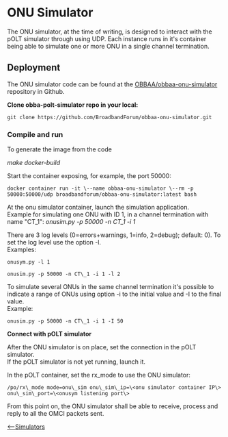 
<a id="onu_sim" />

# ONU Simulator

The ONU simulator, at the time of writing, is designed to interact with the pOLT simulator through using UDP.
Each instance runs in it\'s
container being able to simulate one or more ONU in a single channel
termination.

## Deployment

The ONU simulator code can be found at the [OBBAA/obbaa-onu-simulator](https://github.com/BroadbandForum/obbaa-onu-simulator) repository in Github.

**Clone obba-polt-simulator repo in your local:**

```
git clone https://github.com/BroadbandForum/obbaa-onu-simulator.git
```

### Compile and run

To generate the image from the code


*make docker-build*

Start the container exposing, for example, the port 50000:

```
docker container run -it \--name obbaa-onu-simulator \--rm -p
50000:50000/udp broadbandforum/obbaa-onu-simulator:latest bash
```

At the onu simulator container, launch the simulation application.\
Example for simulating one ONU with ID 1, in a channel termination with name \"CT\_1\": *onusim.py -p 50000 -n CT\_1 -i 1*

There are 3 log levels (0=errors+warnings, 1=info, 2=debug); default:
0). To set the log level use the option -l.\
Examples:

```
onusym.py -l 1

onusim.py -p 50000 -n CT\_1 -i 1 -l 2
```

To simulate several ONUs in the same channel termination it\'s possible to indicate a range of ONUs using option -i to the initial value and -I
to the final value.\
Example:

```
onusim.py -p 50000 -n CT\_1 -i 1 -I 50
```

**Connect with pOLT simulator**

After the ONU simulator is on place, set the connection in the pOLT
simulator.\
If the pOLT simulator is not yet running, launch it.

In the pOLT container, set the rx\_mode to use the ONU simulator:

```
/po/rx\_mode mode=onu\_sim onu\_sim\_ip=\<onu simulator container IP\>
onu\_sim\_port=\<onusym listening port\>
```

From this point on, the ONU simulator shall be able to receive, process and reply to all the OMCI packets sent.

[<--Simulators](../index.md#sim)
